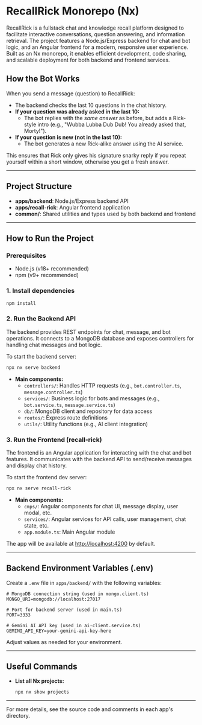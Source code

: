 # RecallRick Monorepo (Nx)

RecallRick is a fullstack chat and knowledge recall platform designed to facilitate interactive conversations, question answering, and information retrieval. The project features a Node.js/Express backend for chat and bot logic, and an Angular frontend for a modern, responsive user experience. Built as an Nx monorepo, it enables efficient development, code sharing, and scalable deployment for both backend and frontend services.

## How the Bot Works

When you send a message (question) to RecallRick:

- The backend checks the last 10 questions in the chat history.
- **If your question was already asked in the last 10:**
  - The bot replies with the _same answer_ as before, but adds a Rick-style intro (e.g., "Wubba Lubba Dub Dub! You already asked that, Morty!").
- **If your question is new (not in the last 10):**
  - The bot generates a new Rick-alike answer using the AI service.

This ensures that Rick only gives his signature snarky reply if you repeat yourself within a short window, otherwise you get a fresh answer.

---

## Project Structure

- **apps/backend**: Node.js/Express backend API
- **apps/recall-rick**: Angular frontend application
- **common/**: Shared utilities and types used by both backend and frontend

---

## How to Run the Project

### Prerequisites

- Node.js (v18+ recommended)
- npm (v9+ recommended)

### 1. Install dependencies

```sh
npm install
```

### 2. Run the Backend API

The backend provides REST endpoints for chat, message, and bot operations. It connects to a MongoDB database and exposes controllers for handling chat messages and bot logic.

To start the backend server:

```sh
npx nx serve backend
```

- **Main components:**
  - `controllers/`: Handles HTTP requests (e.g., `bot.controller.ts`, `message.controller.ts`)
  - `services/`: Business logic for bots and messages (e.g., `bot.service.ts`, `message.service.ts`)
  - `db/`: MongoDB client and repository for data access
  - `routes/`: Express route definitions
  - `utils/`: Utility functions (e.g., AI client integration)

### 3. Run the Frontend (recall-rick)

The frontend is an Angular application for interacting with the chat and bot features. It communicates with the backend API to send/receive messages and display chat history.

To start the frontend dev server:

```sh
npx nx serve recall-rick
```

- **Main components:**
  - `cmps/`: Angular components for chat UI, message display, user modal, etc.
  - `services/`: Angular services for API calls, user management, chat state, etc.
  - `app.module.ts`: Main Angular module

The app will be available at [http://localhost:4200](http://localhost:4200) by default.

---

## Backend Environment Variables (.env)

Create a `.env` file in `apps/backend/` with the following variables:

```
# MongoDB connection string (used in mongo.client.ts)
MONGO_URI=mongodb://localhost:27017

# Port for backend server (used in main.ts)
PORT=3333

# Gemini AI API key (used in ai-client.service.ts)
GEMINI_API_KEY=your-gemini-api-key-here
```

Adjust values as needed for your environment.

---

## Useful Commands

- **List all Nx projects:**
  ```sh
  npx nx show projects
  ```

---

For more details, see the source code and comments in each app's directory.

